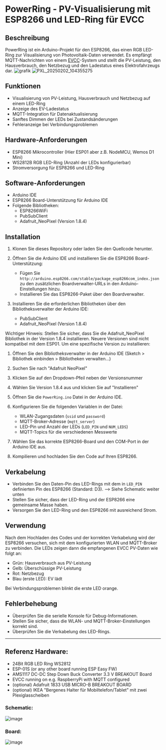 # PowerRing - PV-Visualisierung mit ESP8266 und LED-Ring für EVCC

## Beschreibung

PowerRing ist ein Arduino-Projekt für den ESP8266, das einen RGB LED-Ring zur Visualisierung von Photovoltaik-Daten verwendet. Es empfängt MQTT-Nachrichten von einem [EVCC](https://github.com/evcc-io/evcc)-System und stellt die PV-Leistung, den Hausverbrauch, den Netzbezug und den Ladestatus eines Elektrofahrzeugs dar.
![grafik](https://github.com/user-attachments/assets/8217c266-0f09-45db-93c6-3c3f7e4cac4d)
![PXL_20250202_104355275](https://github.com/user-attachments/assets/f247cdca-fc6e-4127-9a42-6a3cc9124ebd)


## Funktionen

- Visualisierung von PV-Leistung, Hausverbrauch und Netzbezug auf einem LED-Ring
- Anzeige des EV-Ladestatus
- MQTT-Integration für Datenaktualisierung
- Sanftes Dimmen der LEDs bei Zustandsänderungen
- Fehleranzeige bei Verbindungsproblemen

## Hardware-Anforderungen

- ESP8266 Mikrocontroller (Hier ESP01 aber z.B. NodeMCU, Wemos D1 Mini)
- WS2812B RGB LED-Ring (Anzahl der LEDs konfigurierbar)
- Stromversorgung für ESP8266 und LED-Ring

## Software-Anforderungen

- Arduino IDE
- ESP8266 Board-Unterstützung für Arduino IDE
- Folgende Bibliotheken:
  - ESP8266WiFi
  - PubSubClient
  - Adafruit_NeoPixel (Version 1.8.4)

## Installation

1. Klonen Sie dieses Repository oder laden Sie den Quellcode herunter.

2. Öffnen Sie die Arduino IDE und installieren Sie die ESP8266 Board-Unterstützung:
   - Fügen Sie `http://arduino.esp8266.com/stable/package_esp8266com_index.json` zu den zusätzlichen Boardverwalter-URLs in den Arduino-Einstellungen hinzu.
   - Installieren Sie das ESP8266-Paket über den Boardverwalter.

3. Installieren Sie die erforderlichen Bibliotheken über den Bibliotheksverwalter der Arduino IDE:
   - PubSubClient
   - Adafruit_NeoPixel (Version 1.8.4)

Wichtiger Hinweis: Stellen Sie sicher, dass Sie die Adafruit_NeoPixel Bibliothek in der Version 1.8.4 installieren. Neuere Versionen sind nicht kompatibel mit dem ESP01. Um eine spezifische Version zu installieren:

1. Öffnen Sie den Bibliotheksverwalter in der Arduino IDE (Sketch > Bibliothek einbinden > Bibliotheken verwalten...)
2. Suchen Sie nach "Adafruit NeoPixel"
3. Klicken Sie auf den Dropdown-Pfeil neben der Versionsnummer
4. Wählen Sie Version 1.8.4 aus und klicken Sie auf "Installieren"

4. Öffnen Sie die `PowerRing.ino` Datei in der Arduino IDE.

5. Konfigurieren Sie die folgenden Variablen in der Datei:
   - WLAN-Zugangsdaten (`ssid` und `password`)
   - MQTT-Broker-Adresse (`mqtt_server`)
   - LED-Pin und Anzahl der LEDs (`LED_PIN` und `NUM_LEDS`)
   - MQTT-Topics für die verschiedenen Messwerte

6. Wählen Sie das korrekte ESP8266-Board und den COM-Port in der Arduino IDE aus.

7. Kompilieren und hochladen Sie den Code auf Ihren ESP8266.

## Verkabelung

- Verbinden Sie den Daten-Pin des LED-Rings mit dem in `LED_PIN` definierten Pin des ESP8266 (Standard: D3). --> Siehe Schematic weiter unten
- Stellen Sie sicher, dass der LED-Ring und der ESP8266 eine gemeinsame Masse haben.
- Versorgen Sie den LED-Ring und den ESP8266 mit ausreichend Strom.

## Verwendung

Nach dem Hochladen des Codes und der korrekten Verkabelung wird der ESP8266 versuchen, sich mit dem konfigurierten WLAN und MQTT-Broker zu verbinden. Die LEDs zeigen dann die empfangenen EVCC PV-Daten wie folgt an:

- Grün: Hausverbrauch aus PV-Leistung
- Gelb: Überschüssige PV-Leistung
- Rot: Netzbezug
- Blau (erste LED): EV lädt

Bei Verbindungsproblemen blinkt die erste LED orange.

## Fehlerbehebung

- Überprüfen Sie die serielle Konsole für Debug-Informationen.
- Stellen Sie sicher, dass die WLAN- und MQTT-Broker-Einstellungen korrekt sind.
- Überprüfen Sie die Verkabelung des LED-Rings.

***

## Referenz Hardware:

- 24Bit RGB LED Ring WS2812
- ESP-01S (or any other board running ESP Easy FW)
- AMS1117 DC-DC Step Down Buck Converter 3.3 V BREAKOUT Board
- EVCC running on e.g. RaspberryPi with MQTT configured
- (optional) Adafruit 1833 USB MICRO-B BREAKOUT BOARD
- (optional) IKEA "Bergenes Halter für Mobiltelefon/Tablet" mit zwei Plexiglasscheiben

### Schematic:

![image](https://github.com/maschiach/evcc_power_ring/assets/57842368/c3c2fa3b-7bf5-470b-b107-2ba651add660)

### Board:

![image](https://github.com/maschiach/evcc_power_ring/assets/57842368/60877ca7-3e40-4be3-86e5-47ae1d2307df)
